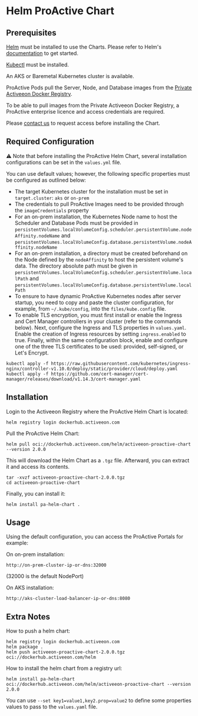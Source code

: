 # Helm ProActive Chart

## Prerequisites

[Helm](https://helm.sh) must be installed to use the Charts.
Please refer to Helm's [documentation](https://helm.sh/docs/) to get started.

[Kubectl](https://kubernetes.io/docs/reference/kubectl/) must be installed.

An AKS or Baremetal Kubernetes cluster is available.

ProActive Pods pull the Server, Node, and Database images from the [Private Activeeon Docker Registry](https://dockerhub.activeeon.com/).

To be able to pull images from the Private Activeeon Docker Registry, a ProActive enterprise licence and access credentials are required.

Please [contact us](mailto:contact@activeeon.com) to request access before installing the Chart.

## Required Configuration

⚠️ Note that before installing the ProActive Helm Chart, several installation configurations can be set in the `values.yml` file. 

You can use default values; however, the following specific properties must be configured as outlined below:

- The target Kubernetes cluster for the installation must be set in `target.cluster`: `aks` or `on-prem`
- The credentials to pull ProActive Images need to be provided through the `imageCredentials` property
- For an on-prem installation, the Kubernetes Node name to host the Scheduler and Database Pods must be provided in `persistentVolumes.localVolumeConfig.scheduler.persistentVolume.nodeAffinity.nodeName` and `persistentVolumes.localVolumeConfig.database.persistentVolume.nodeAffinity.nodeName` 
- For an on-prem installation, a directory must be created beforehand on the Node defined by the `nodeAffinity` to host the persistent volume's data. The directory absolute path must be given in `persistentVolumes.localVolumeConfig.scheduler.persistentVolume.localPath` and `persistentVolumes.localVolumeConfig.database.persistentVolume.localPath`
- To ensure to have dynamic ProActive Kubernetes nodes after server startup, you need to copy and paste the cluster configuration, for example, from `~/.kube/config`, into the `files/kube.config` file.
- To enable TLS encryption, you must first install or enable the Ingress and Cert Manager controllers in your cluster (refer to the commands below). Next, configure the Ingress and TLS properties in `values.yaml`. Enable the creation of Ingress resources by setting `ingress.enabled` to true. Finally, within the same configuration block, enable and configure one of the three TLS certificates to be used: provided, self-signed, or Let's Encrypt.
```console
kubectl apply -f https://raw.githubusercontent.com/kubernetes/ingress-nginx/controller-v1.10.0/deploy/static/provider/cloud/deploy.yaml
kubectl apply -f https://github.com/cert-manager/cert-manager/releases/download/v1.14.3/cert-manager.yaml
```

## Installation

Login to the Activeeon Registry where the ProActive Helm Chart is located:

```console
helm registry login dockerhub.activeeon.com
```
Pull the ProActive Helm Chart:

```console
helm pull oci://dockerhub.activeeon.com/helm/activeeon-proactive-chart --version 2.0.0
```
This will download the Helm Chart as a `.tgz` file. Afterward, you can extract it and access its contents.
```console
tar -xvzf activeeon-proactive-chart-2.0.0.tgz
cd activeeon-proactive-chart
```

Finally, you can install it:

```console
helm install pa-helm-chart .
```

## Usage
Using the default configuration, you can access the ProActive Portals for example: 

On on-prem installation:
```console
http://on-prem-cluster-ip-or-dns:32000
```
(32000 is the default NodePort)

On AKS installation:
```console
http://aks-cluster-load-balancer-ip-or-dns:8080
```

## Extra Notes
How to push a helm chart:
```console
helm registry login dockerhub.activeeon.com
helm package .
helm push activeeon-proactive-chart-2.0.0.tgz oci://dockerhub.activeeon.com/helm 
```
How to install the helm chart from a registry url:
```console
helm install pa-helm-chart oci://dockerhub.activeeon.com/helm/activeeon-proactive-chart --version 2.0.0
```
You can use ```--set key1=value1,key2.prop=value2``` to define some properties values to pass to the ```values.yaml``` file.